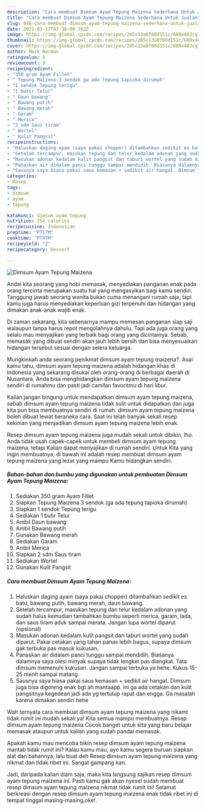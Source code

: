 ```yaml
---
description: "Cara membuat Dimsum Ayam Tepung Maizena Sederhana Untuk Jualan"
title: "Cara membuat Dimsum Ayam Tepung Maizena Sederhana Untuk Jualan"
slug: 846-cara-membuat-dimsum-ayam-tepung-maizena-sederhana-untuk-jualan
date: 2021-03-17T07:36:00.762Z
image: https://img-global.cpcdn.com/recipes/205c13a0f60d151c/680x482cq70/dimsum-ayam-tepung-maizena-foto-resep-utama.jpg
thumbnail: https://img-global.cpcdn.com/recipes/205c13a0f60d151c/680x482cq70/dimsum-ayam-tepung-maizena-foto-resep-utama.jpg
cover: https://img-global.cpcdn.com/recipes/205c13a0f60d151c/680x482cq70/dimsum-ayam-tepung-maizena-foto-resep-utama.jpg
author: Mark Norman
ratingvalue: 5
reviewcount: 9
recipeingredient:
- "350 gram Ayam Fillet"
- " Tepung Maizena 3 sendok ga ada tepung tapioka dirumah"
- "1 sendok Tepung terigu"
- "1 butir Telur"
- " Daun bawang"
- " Bawang putih"
- " Bawang merah"
- " Garam"
- " Merica"
- "2 sdm Saus tiram"
- " Wortel"
- " Kulit Pangsit"
recipeinstructions:
- "Haluskan daging ayam (saya pakai chopper) ditambahkan sedikit es batu, bawang putih, bawang merah, daun bawang."
- "Setelah tercampur, masukan tepung dan telur kedalam adonan yang sudah halus kemudian tambahkan bumbu seperti merica, garam, lada, dan saus tiram aduk sampai merata. Jangan lupa wortel diparut (opsional)"
- "Masukan adonan kedalam kulit pangsit dan taburi wortel yang sudah diparut. Pakai cetakan yang tahan panas lebih bagus, supaya dimsum gak terbuka pas masuk kukusan."
- "Panaskan air didalam panci tunggu sampai mendidih. Biasanya dalamnya saya olesi minyak supaya tidak lengket pas diangkat. Tata dimsum memenuhi kukusan. Jangan sampai terbuka ya hehe. Kukus 15-25 menit sampai matang."
- "Sausnya saya biasa pakai saus kemasan + sedikit air hangat. Dimsum juga bisa digoreng enak bgt ah mantaapp. Ini ga ada cetakan dan kulit pangsitnya kegedean jadi ada yg tertutup rapat dan engga. Ga masalah karena dimakan sendiri hehe"
categories:
- Resep
tags:
- dimsum
- ayam
- tepung

katakunci: dimsum ayam tepung 
nutrition: 254 calories
recipecuisine: Indonesian
preptime: "PT17M"
cooktime: "PT47M"
recipeyield: "2"
recipecategory: Dessert

---
```



![Dimsum Ayam Tepung Maizena](https://img-global.cpcdn.com/recipes/205c13a0f60d151c/680x482cq70/dimsum-ayam-tepung-maizena-foto-resep-utama.jpg)

Andai kita seorang yang hobi memasak, menyediakan panganan enak pada orang tercinta merupakan suatu hal yang mengasyikan bagi kamu sendiri. Tanggung jawab seorang  wanita bukan cuma menangani rumah saja, tapi kamu juga harus menyediakan keperluan gizi terpenuhi dan hidangan yang dimakan anak-anak wajib enak.

Di zaman  sekarang, kita sebenarnya mampu memesan panganan siap saji walaupun tanpa harus repot mengolahnya dahulu. Tapi ada juga orang yang selalu mau menyajikan yang terbaik bagi orang yang dicintainya. Sebab, memasak yang dibuat sendiri akan jauh lebih bersih dan bisa menyesuaikan hidangan tersebut sesuai dengan selera keluarga. 



Mungkinkah anda seorang penikmat dimsum ayam tepung maizena?. Asal kamu tahu, dimsum ayam tepung maizena adalah hidangan khas di Indonesia yang sekarang disukai oleh orang-orang di berbagai daerah di Nusantara. Anda bisa menghidangkan dimsum ayam tepung maizena sendiri di rumahmu dan pasti jadi camilan favoritmu di hari libur.

Kalian jangan bingung untuk mendapatkan dimsum ayam tepung maizena, sebab dimsum ayam tepung maizena tidak sulit untuk didapatkan dan juga kita pun bisa membuatnya sendiri di rumah. dimsum ayam tepung maizena boleh dibuat lewat beraneka cara. Saat ini telah banyak sekali resep kekinian yang menjadikan dimsum ayam tepung maizena lebih enak.

Resep dimsum ayam tepung maizena juga mudah sekali untuk dibikin, lho. Anda tidak usah capek-capek untuk membeli dimsum ayam tepung maizena, tetapi Kalian dapat menyajikan di rumah sendiri. Untuk Kita yang ingin membuatnya, di bawah ini adalah resep membuat dimsum ayam tepung maizena yang lezat yang mampu Kamu hidangkan sendiri.

<!--inarticleads1-->

##### Bahan-bahan dan bumbu yang digunakan untuk pembuatan Dimsum Ayam Tepung Maizena:

1. Sediakan 350 gram Ayam Fillet
1. Siapkan  Tepung Maizena 3 sendok (ga ada tepung tapioka dirumah)
1. Siapkan 1 sendok Tepung terigu
1. Sediakan 1 butir Telur
1. Ambil  Daun bawang
1. Ambil  Bawang putih
1. Gunakan  Bawang merah
1. Sediakan  Garam
1. Ambil  Merica
1. Siapkan 2 sdm Saus tiram
1. Sediakan  Wortel
1. Gunakan  Kulit Pangsit




<!--inarticleads2-->

##### Cara membuat Dimsum Ayam Tepung Maizena:

1. Haluskan daging ayam (saya pakai chopper) ditambahkan sedikit es batu, bawang putih, bawang merah, daun bawang.
1. Setelah tercampur, masukan tepung dan telur kedalam adonan yang sudah halus kemudian tambahkan bumbu seperti merica, garam, lada, dan saus tiram aduk sampai merata. Jangan lupa wortel diparut (opsional)
1. Masukan adonan kedalam kulit pangsit dan taburi wortel yang sudah diparut. Pakai cetakan yang tahan panas lebih bagus, supaya dimsum gak terbuka pas masuk kukusan.
1. Panaskan air didalam panci tunggu sampai mendidih. Biasanya dalamnya saya olesi minyak supaya tidak lengket pas diangkat. Tata dimsum memenuhi kukusan. Jangan sampai terbuka ya hehe. Kukus 15-25 menit sampai matang.
1. Sausnya saya biasa pakai saus kemasan + sedikit air hangat. Dimsum juga bisa digoreng enak bgt ah mantaapp. Ini ga ada cetakan dan kulit pangsitnya kegedean jadi ada yg tertutup rapat dan engga. Ga masalah karena dimakan sendiri hehe




Wah ternyata cara membuat dimsum ayam tepung maizena yang nikamt tidak rumit ini mudah sekali ya! Kita semua mampu membuatnya. Resep dimsum ayam tepung maizena Cocok banget untuk kita yang baru belajar memasak ataupun untuk kalian yang sudah pandai memasak.

Apakah kamu mau mencoba bikin resep dimsum ayam tepung maizena mantab tidak rumit ini? Kalau kamu mau, ayo kamu segera buruan siapkan alat dan bahannya, lalu buat deh Resep dimsum ayam tepung maizena yang nikmat dan tidak ribet ini. Sangat gampang kan. 

Jadi, daripada kalian diam saja, maka kita langsung sajikan resep dimsum ayam tepung maizena ini. Pasti kamu gak akan nyesel sudah membuat resep dimsum ayam tepung maizena nikmat tidak rumit ini! Selamat berkreasi dengan resep dimsum ayam tepung maizena enak tidak ribet ini di tempat tinggal masing-masing,oke!.


